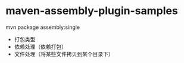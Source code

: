 # maven-assembly-plugin-samples

mvn package assembly:single

- 打包类型
- 依赖处理（依赖打包）
- 文件处理（将某些文件拷贝到某个目录下）
